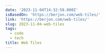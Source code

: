 ```yaml
---
date: '2023-11-04T14:32:58.000Z'
isBasedOn: 'https://berjon.com/web-tiles/'
link: 'https://berjon.com/web-tiles/'
slug: 2023-11-04-web-tiles
tags:
  - code
  - tech
title: Web Tiles
---
```


